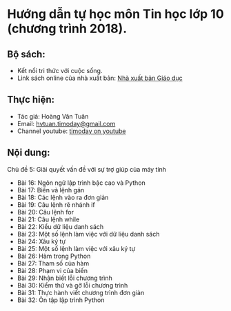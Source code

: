 # Hướng dẫn tự học môn Tin học lớp 10 (chương trình 2018).

## Bộ sách:
* Kết nối tri thức với cuộc sống.
* Link sách online của nhà xuất bản: [Nhà xuất bản Giáo dục](https://taphuan.nxbgd.vn/#/)

## Thực hiện:
* Tác giả: Hoàng Văn Tuân
* Email: hvtuan.timoday@gmail.com
* Channel youtube: [timoday on youtube](https://www.youtube.com/@timoday)

## Nội dung:
Chủ đề 5: Giải quyết vấn đề với sự trợ giúp của máy tính
* Bài 16: Ngôn ngữ lập trình bậc cao và Python
* Bài 17: Biến và lệnh gán
* Bài 18: Các lệnh vào ra đơn giản
* Bài 19: Câu lệnh rẽ nhánh if
* Bài 20: Câu lệnh for
* Bài 21: Câu lệnh while
* Bài 22: Kiểu dữ liệu danh sách
* Bài 23: Một số lệnh làm việc với dữ liệu danh sách
* Bài 24: Xâu ký tự
* Bài 25: Một số lệnh làm việc với xâu ký tự
* Bài 26: Hàm trong Python
* Bài 27: Tham số của hàm
* Bài 28: Phạm vi của biến
* Bài 29: Nhận biết lỗi chương trình
* Bài 30: Kiểm thử và gỡ lỗi chương trình
* Bài 31: Thực hành viết chương trình đơn giản
* Bài 32: Ôn tập lập trình Python
